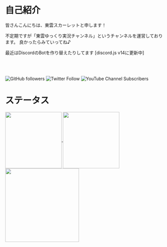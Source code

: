 # 自己紹介
皆さんこんにちは、東雲スカーレットと申します！

不定期ですが「東雲ゆっくり実況チャンネル」というチャンネルを運営しております。
良かったらみていってね♪

最近はDiscordのBotを作り替えたりしてます [discord.js v14に更新中]

<br><br><br>
<img alt="GitHub followers" src="https://img.shields.io/github/followers/SinonomeNetwork?label=GitHub%20Followers&style=flat&logo=GitHub&color=blue">
<img alt="Twitter Follow" src="https://img.shields.io/twitter/follow/manago0403_?label=Twitter%20%40manago0403_&style=flat&logo=Twitter&logoColor=%231D9BF0&color=green">
<img alt="YouTube Channel Subscribers" src="https://img.shields.io/youtube/channel/subscribers/UCLImwK555oNaP0VJeMrMagw?style=flat&logo=YouTube&logoColor=%23FF0000&label=YouTube%20%40SYZCH%20%E6%9D%B1%E9%9B%B2%E3%82%86%E3%81%A3%E3%81%8F%E3%82%8A%E5%AE%9F%E6%B3%81%E3%83%81%E3%83%A3%E3%83%B3%E3%83%8D%E3%83%AB&color=%23FF0000">





# ステータス
<a href="https://github.com/anuraghazra/github-readme-stats">
  <img align="center" height="180px" src="https://github-readme-stats.vercel.app/api/top-langs/?username=SinonomeNetwork&theme=dark&layout=compact" />
</a>
<a href="https://github.com/anuraghazra/github-readme-stats">
  <img align="center" height="180px" src="https://github-readme-stats.vercel.app/api?username=SinonomeNetwork&show_icons=true&theme=dark" />
</a>
<a href="https://github.com/vn7n24fzkq/github-profile-summary-cards">
  <img align="center" height="235px" src="http://github-profile-summary-cards.vercel.app/api/cards/profile-details?username=SinonomeNetwork&theme=github_dark">

  
